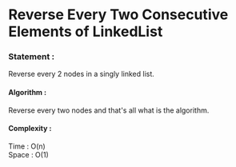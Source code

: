 Reverse Every Two Consecutive Elements of LinkedList
====================================================

<h3>
Statement :
</h3>
Reverse every 2 nodes in a singly linked list.

<h4>
Algorithm :
</h4>
Reverse every two nodes and that's all what is the algorithm.


<h4>
Complexity :
</h4>
Time : O(n) <br>
Space : O(1)